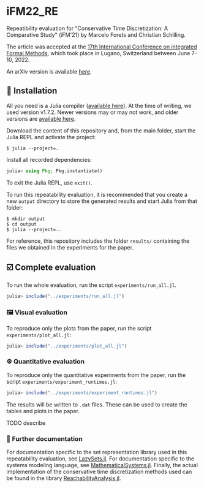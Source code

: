 # iFM22_RE

Repeatibility evaluation for "Conservative Time Discretization: A Comparative Study" (iFM'21) by Marcelo Forets and Christian Schilling.

The article was accepted at the [17th International Conference on integrated Formal Methods](https://ifm22.si.usi.ch/), which took place in Lugano, Switzerland between June 7-10, 2022.

An arXiv version is available [here](https://arxiv.org/abs/2111.01454).

## 💾 Installation

All you need is a Julia compiler ([available here](https://julialang.org/downloads/)).
At the time of writing, we used version v1.7.2.
Newer versions may or may not work, and older versions are [available here](https://julialang.org/downloads/oldreleases/).

Download the content of this repository and, from the main folder, start the Julia REPL and activate the project:

```shell
$ julia --project=.
```

Install all recorded dependencies:

```julia
julia> using Pkg; Pkg.instantiate()
```
To exit the Julia REPL, use `exit()`.

To run this repeatability evaluation, it is recommended that you create a new `output` directory to store the generated results and start Julia from that folder:

```shell
$ mkdir output
$ cd output
$ julia --project=..
```

For reference, this repository includes the folder `results/` containing the files we obtained in the experiments for the paper.

## ☑️ Complete evaluation

To run the whole evaluation, run the script `experiments/run_all.jl`.

```julia
julia> include("../experiments/run_all.jl")
```

### 🖼️ Visual evaluation

To reproduce only the plots from the paper, run the script `experiments/plot_all.jl`:

```julia
julia> include("../experiments/plot_all.jl")
```

### ⚙️ Quantitative evaluation

To reproduce only the quantitative experiments from the paper, run the script `experiments/experiment_runtimes.jl`:

```julia
julia> include("../experiments/experiment_runtimes.jl")
```

The results will be written to `.dat` files. These can be used to create the tables and plots in the paper.

TODO describe

### :notebook_with_decorative_cover: Further documentation

For documentation specific to the set representation library used in this repeatability evaluation, see [LazySets.jl](https://github.com/JuliaReach/LazySets.jl#lazysetsjl). For documentation specific to the systems modeling language, see [MathematicalSystems.jl](https://github.com/JuliaReach/MathematicalSystems.jl#mathematicalsystemsjl). Finally, the actual implementation of the conservative time discretization methods used can be found in the library [ReachabilityAnalysis.jl](https://github.com/JuliaReach/ReachabilityAnalysis.jl#reachabilityanalysisjl).
